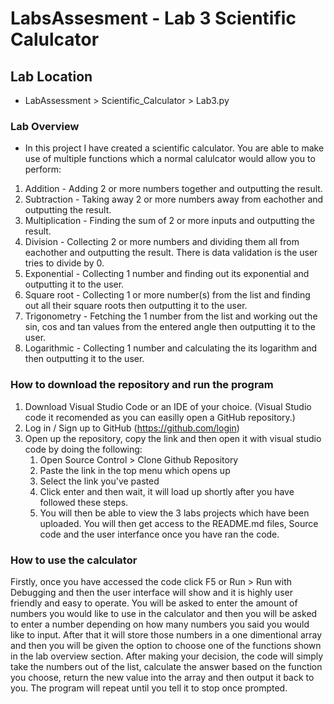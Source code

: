 # LabsAssesment - Lab 3 Scientific Calulcator 

## Lab Location
* LabAssessment > Scientific_Calculator > Lab3.py

### Lab Overview
* In this project I have created a scientific calculator. You are able to make use of multiple functions which a normal calulcator would allow you to perform:
1. Addition - Adding 2 or more numbers together and outputting the result.
2. Subtraction - Taking away 2 or more numbers away from eachother and outputting the result.
3. Multiplication - Finding the sum of 2 or more inputs and outputting the result.
4. Division - Collecting 2 or more numbers and dividing them all from eachother and outputting the result. There is data validation is the user tries to divide by 0.
5. Exponential - Collecting 1 number and finding out its exponential and outputting it to the user.
6. Square root - Collecting 1 or more number(s) from the list and finding out all their square roots then outputting it to the user.
7. Trigonometry - Fetching the 1 number from the list and working out the sin, cos and tan values from the entered angle then outputting it to the user.
8. Logarithmic - Collecting 1 number and calculating the its logarithm and then outputting it to the user.

### How to download the repository and run the program
1. Download Visual Studio Code or an IDE of your choice. (Visual Studio code it recomended as you can easilly open a GitHub repository.)
2. Log in / Sign up to GitHub (https://github.com/login)
3. Open up the repository, copy the link and then open it with visual studio code by doing the following:
    1. Open Source Control > Clone Github Repository
    2. Paste the link in the top menu which opens up
    3. Select the link you've pasted
    4. Click enter and then wait, it will load up shortly after you have followed these steps.
    5. You will then be able to view the 3 labs projects which have been uploaded. You will then get access to the README.md files, Source code and the user interfance once you have ran the code.

### How to use the calculator
Firstly, once you have accessed the code click F5 or Run > Run with Debugging and then the user interface will show and it is highly user friendly and easy to operate. You will be asked to enter the amount of numbers you would like to use in the calculator and then you will be asked to enter a number depending on how many numbers you said you would like to input. After that it will store those numbers in a one dimentional array and then you will be given the option to choose one of the functions shown in the lab overview section. After making your decision, the code will simply take the numbers out of the list, calculate the answer based on the function you choose, return the new value into the array and then output it back to you. The program will repeat until you tell it to stop once prompted.